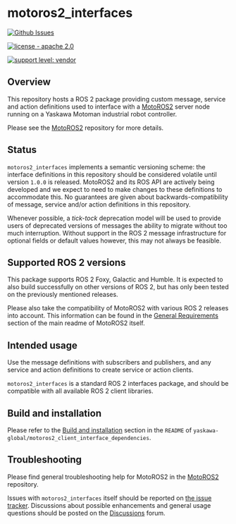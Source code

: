 <!--
SPDX-FileCopyrightText: 2022-2023, Yaskawa America, Inc.
SPDX-FileCopyrightText: 2022-2023, Delft University of Technology

SPDX-License-Identifier: CC-BY-SA-4.0
-->

# motoros2_interfaces

[![Github Issues](https://img.shields.io/github/issues/yaskawa-global/motoros2_interfaces.svg)](http://github.com/yaskawa-global/motoros2_interfaces/issues)

[![license - apache 2.0](https://img.shields.io/:license-Apache%202.0-yellowgreen.svg)](https://opensource.org/licenses/Apache-2.0)

[![support level: vendor](https://img.shields.io/badge/support%20level-vendor-brightgreen.svg)](http://rosindustrial.org/news/2016/10/7/better-supporting-a-growing-ros-industrial-software-platform)


## Overview

This repository hosts a ROS 2 package providing custom message, service and action definitions used to interface with a [MotoROS2](https://github.com/yaskawa-global/motoros2) server node running on a Yaskawa Motoman industrial robot controller.

Please see the [MotoROS2](https://github.com/yaskawa-global/motoros2) repository for more details.

## Status

`motoros2_interfaces` implements a semantic versioning scheme: the interface definitions in this repository should be considered volatile until version `1.0.0` is released.
MotoROS2 and its ROS API are actively being developed and we expect to need to make changes to these definitions to accommodate this.
No guarantees are given about backwards-compatibility of message, service and/or action definitions in this repository.

Whenever possible, a *tick-tock* deprecation model will be used to provide users of deprecated versions of messages the ability to migrate without too much interruption.
Without support in the ROS 2 message infrastructure for optional fields or default values however, this may not always be feasible.

## Supported ROS 2 versions

This package supports ROS 2 Foxy, Galactic and Humble.
It is expected to also build successfully on other versions of ROS 2, but has only been tested on the previously mentioned releases.

Please also take the compatibility of MotoROS2 with various ROS 2 releases into account.
This information can be found in the [General Requirements](https://github.com/Yaskawa-Global/motoros2/blob/main/README.md#general-requirements) section of the main readme of MotoROS2 itself.

## Intended usage

Use the message definitions with subscribers and publishers, and any service and action definitions to create service or action clients.

`motoros2_interfaces` is a standard ROS 2 interfaces package, and should be compatible with all available ROS 2 client libraries.

## Build and installation

Please refer to the [Build and installation](https://github.com/yaskawa-global/motoros2_client_interface_dependencies#build-and-installation) section in the `README` of `yaskawa-global/motoros2_client_interface_dependencies`.

## Troubleshooting

Please find general troubleshooting help for MotoROS2 in the [MotoROS2](https://github.com/yaskawa-global/motoros2) repository.

Issues with `motoros2_interfaces` itself should be reported on [the issue tracker](http://github.com/yaskawa-global/motoros2_interfaces/issues).
Discussions about possible enhancements and general usage questions should be posted on the [Discussions](http://github.com/yaskawa-global/motoros2_interfaces/discussions) forum.
